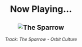 <div align="center"> 
<h1>Now Playing...</h1>

![The Sparrow](https://i.scdn.co/image/ab67616d00001e0260a21ed9e5fcc70deceb288f)
--
_<p>Track: The Sparrow - Orbit Culture </p>_
</div>

